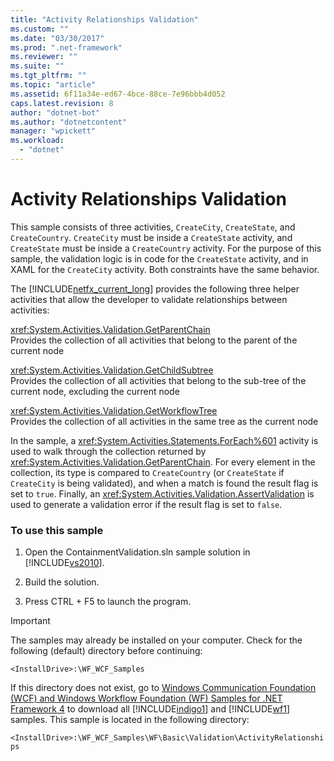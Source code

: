 ```yaml
---
title: "Activity Relationships Validation"
ms.custom: ""
ms.date: "03/30/2017"
ms.prod: ".net-framework"
ms.reviewer: ""
ms.suite: ""
ms.tgt_pltfrm: ""
ms.topic: "article"
ms.assetid: 6f11a34e-ed67-4bce-88ce-7e96bbb4d052
caps.latest.revision: 8
author: "dotnet-bot"
ms.author: "dotnetcontent"
manager: "wpickett"
ms.workload: 
  - "dotnet"
---
```

# Activity Relationships Validation
This sample consists of three activities, `CreateCity`, `CreateState`, and `CreateCountry`. `CreateCity` must be inside a `CreateState` activity, and `CreateState` must be inside a `CreateCountry` activity. For the purpose of this sample, the validation logic is in code for the `CreateState` activity, and in XAML for the `CreateCity` activity. Both constraints have the same behavior.  
  
 The [!INCLUDE[netfx_current_long](../../../../includes/netfx-current-long-md.md)] provides the following three helper activities that allow the developer to validate relationships between activities:  
  
 <xref:System.Activities.Validation.GetParentChain>  
 Provides the collection of all activities that belong to the parent of the current node  
  
 <xref:System.Activities.Validation.GetChildSubtree>  
 Provides the collection of all activities that belong to the sub-tree of the current node, excluding the current node  
  
 <xref:System.Activities.Validation.GetWorkflowTree>  
 Provides the collection of all activities in the same tree as the current node  
  
 In the sample, a <xref:System.Activities.Statements.ForEach%601> activity is used to walk through the collection returned by <xref:System.Activities.Validation.GetParentChain>. For every element in the collection, its type is compared to `CreateCountry` (or `CreateState` if `CreateCity` is being validated), and when a match is found the result flag is set to `true`. Finally, an <xref:System.Activities.Validation.AssertValidation> is used to generate a validation error if the result flag is set to `false`.  
  
### To use this sample  
  
1.  Open the ContainmentValidation.sln sample solution in [!INCLUDE[vs2010](../../../../includes/vs2010-md.md)].  
  
2.  Build the solution.  
  
3.  Press CTRL + F5 to launch the program.  
  
> [!IMPORTANT]
>  The samples may already be installed on your computer. Check for the following (default) directory before continuing:  
>   
>  `<InstallDrive>:\WF_WCF_Samples`  
>   
>  If this directory does not exist, go to [Windows Communication Foundation (WCF) and Windows Workflow Foundation (WF) Samples for .NET Framework 4](http://go.microsoft.com/fwlink/?LinkId=150780) to download all [!INCLUDE[indigo1](../../../../includes/indigo1-md.md)] and [!INCLUDE[wf1](../../../../includes/wf1-md.md)] samples. This sample is located in the following directory:  
>   
>  `<InstallDrive>:\WF_WCF_Samples\WF\Basic\Validation\ActivityRelationships`
